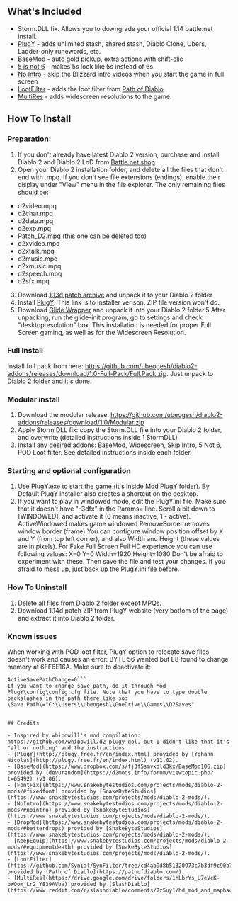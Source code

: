 ## What's Included

- Storm.DLL fix. Allows you to downgrade your official 1.14 battle.net install.
- [PlugY](http://plugy.free.fr/en/index.html) - adds unlimited stash, shared stash, Diablo Clone, Ubers, Ladder-only runewords, etc.
- [BaseMod](https://d2mods.info/forum/viewtopic.php?t=65492) - auto gold pickup, extra actions with shift-clic
- [5 is not 6](https://www.snakebytestudios.com/projects/mods/diablo-2-mods/#fixedfont) - makes 5s look like 5s instead of 6s.
- [No Intro](https://www.snakebytestudios.com/projects/mods/diablo-2-mods/#nointro) - skip the Blizzard intro videos when you start the game in full screen
- [LootFilter](https://github.com/Synial/SynFilter/tree/cd4ab9d8b51320973c7b3df9c90b74b3d1ea8f91/xfiles) - adds the loot filter from [Path of Diablo](https://pathofdiablo.com/).
- [MultiRes](https://drive.google.com/drive/folders/1hLbrYs_U7eVcK-bWOom_Lr2_Y839AVba) - adds widescreen resolutions to the game.

## How To Install

### Preparation:
1. If you don't already have latest Diablo 2 version, purchase and install Diablo 2 and Diablo 2 LoD from [Battle.net shop](https://us.shop.battle.net/en-us/family/diablo-ii)
2. Open your Diablo 2 installation folder, and delete all the files that don't end with .mpq.
If you don't see file extensions (endings), enable their display under "View" menu in the file explorer.
The only remaining files should be:
- d2video.mpq
- d2char.mpq
- d2data.mpq
- d2exp.mpq
- Patch_D2.mpq (this one can be deleted too)
- d2xvideo.mpq
- d2xtalk.mpq
- d2music.mpq
- d2xmusic.mpq
- d2speech.mpq
- d2sfx.mpq
3. Download [1.13d patch archive](http://plugy.free.fr/Patch/LODPatch_113d.zip) and unpack it to your Diablo 2 folder
4. Install [PlugY](http://plugy.free.fr/PlugY_The_Survival_Kit_v11.02.exe). This link is to Installer verison. ZIP file version won't do.
5. Download [Glide Wrapper](http://www.svenswrapper.de/gl32ogl14e.zip) and unpack it into your Diablo 2 folder.5
After unpacking, run the glide-init program, go to settings and check "desktopresolution" box. 
This installation is needed for proper Full Screen gaming, as well as for the Widescreen Resolution.

### Full Install
Install full pack from here: https://github.com/ubeogesh/diablo2-addons/releases/download/1.0-Full-Pack/Full.Pack.zip. Just unpack to Diablo 2 folder and it's done.

### Modular install
1. Download the modular release: https://github.com/ubeogesh/diablo2-addons/releases/download/1.0/Modular.zip
2. Apply Storm.DLL fix: copy the Storm.DLL file into your Diablo 2 folder, and overwrite (detailed instructions inside 1 StormDLL)
3. Install any desired addons: BaseMod, Widescreen, Skip Intro, 5 Not 6, POD Loot filter. See detailed instructions inside each folder.

### Starting and optional configuration
1. Use PlugY.exe to start the game (it's inside Mod PlugY folder). By Default PlugY installer also creates a shortcut on the desktop.
2. If you want to play in windowed mode, edit the PlugY.ini file.
Make sure that it doesn't have "-3dfx" in the Params= line. 
Scroll a bit down to [WINDOWED], and activate it (0 means inactive, 1 - active). 
ActiveWindowed makes game windowed
RemoveBorder removes window border (frame)
You can configure window position offset by X and Y (from top left corner), and also Width and Height (these values are in pixels).
For Fake Full Screen Full HD experience you can use following values: X=0 Y=0 Width=1920 Height=1080
Don't be afraid to experiment with these. Then save the file and test your changes. If you afraid to mess up, just back up the PlugY.ini file before.

### How To Uninstall

1. Delete all files from Diablo 2 folder except MPQs.
2. Download 1.14d patch ZIP from PlugY website (very bottom of the page) and extract it into Diablo 2 folder.

### Known issues

When working with POD loot filter, PlugY option to relocate save files doesn't work and  causes an error:
BYTE 56 wanted but E8 found to change memory at 6FF6E16A.
Make sure to deactivate it:
```[SAVEPATH]
ActiveSavePathChange=0```
If you want to change save path, do it through Mod PlugY\config\config.cfg file. Note that you have to type double backslashes in the path there like so:
\Save Path\="C:\\Users\\ubeogesh\\OneDrive\\Games\\D2Saves"


## Credits

- Inspired by whipowill's mod compilation: https://github.com/whipowill/d2-plugy-qol, but I didn't like that it's "all or nothing" and the instructions
- [PlugY](http://plugy.free.fr/en/index.html) provided by [Yohann Nicolas](http://plugy.free.fr/en/index.html) (v11.02).
- [BaseMod](https://www.dropbox.com/s/fj3f5smvxdld3kx/BaseMod106.zip) provided by [devurandom](https://d2mods.info/forum/viewtopic.php?t=65492) (v1.06).
- [FontFix](https://www.snakebytestudios.com/projects/mods/diablo-2-mods/#fixedfont) provided by [SnakeByteStudios](https://www.snakebytestudios.com/projects/mods/diablo-2-mods/).
- [NoIntro](https://www.snakebytestudios.com/projects/mods/diablo-2-mods/#nointro) provided by [SnakeByteStudios](https://www.snakebytestudios.com/projects/mods/diablo-2-mods/).
- [DropMod](https://www.snakebytestudios.com/projects/mods/diablo-2-mods/#betterdrops) provided by [SnakeByteStudios](https://www.snakebytestudios.com/projects/mods/diablo-2-mods/).
- [KeepEquip](https://www.snakebytestudios.com/projects/mods/diablo-2-mods/#equipmentdeath) provided by [SnakeByteStudios](https://www.snakebytestudios.com/projects/mods/diablo-2-mods/).
- [LootFilter](https://github.com/Synial/SynFilter/tree/cd4ab9d8b51320973c7b3df9c90b74b3d1ea8f91/xfiles) provided by [Path of Diablo](https://pathofdiablo.com/).
- [MultiRes](https://drive.google.com/drive/folders/1hLbrYs_U7eVcK-bWOom_Lr2_Y839AVba) provided by [SlashDiablo](https://www.reddit.com/r/slashdiablo/comments/7z5uy1/hd_mod_and_maphack_new_release/).